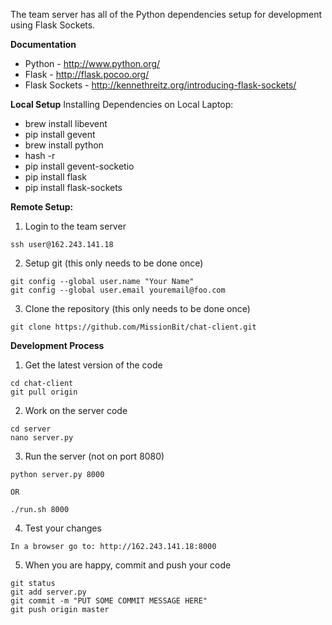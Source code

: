 The team server has all of the Python dependencies setup for development using Flask Sockets. 



**Documentation**
* Python - http://www.python.org/
* Flask - http://flask.pocoo.org/
* Flask Sockets - http://kennethreitz.org/introducing-flask-sockets/

**Local Setup**
Installing Dependencies on Local Laptop:
   - brew install libevent 
   - pip install gevent  
   - brew install python 
   - hash -r
   - pip install gevent-socketio
   - pip install flask
   - pip install flask-sockets

**Remote Setup:**
1. Login to the team server
```
ssh user@162.243.141.18
```
2. Setup git (this only needs to be done once)
```
git config --global user.name "Your Name"
git config --global user.email youremail@foo.com
```
3. Clone the repository (this only needs to be done once)
```
git clone https://github.com/MissionBit/chat-client.git
```

**Development Process**

1. Get the latest version of the code
```
cd chat-client
git pull origin
```
2. Work on the server code
```
cd server
nano server.py
```
3. Run the server (not on port 8080)
```
python server.py 8000

OR

./run.sh 8000
```
4. Test your changes
```
In a browser go to: http://162.243.141.18:8000
```

5. When you are happy, commit and push your code
```
git status
git add server.py
git commit -m "PUT SOME COMMIT MESSAGE HERE"
git push origin master